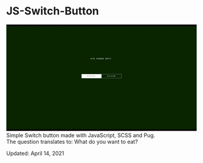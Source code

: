 # JS-Switch-Button
<img src="switchbutton.gif" /> <br />
Simple Switch button made with JavaScript, SCSS and Pug. <br />
The question translates to: What do you want to eat?

<p>Updated: April 14, 2021</p>
